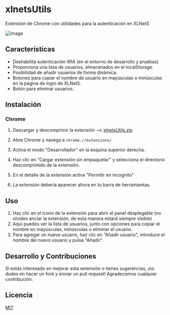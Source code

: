 # xlnetsUtils

Extensión de Chrome con utilidades para la autenticación en XLNetS

![image](https://github.com/jalvarez1983/xlnetsUtils/assets/2207608/c29e2906-355b-4c3c-886e-0de0826262c2)


## Características

- Deshabilita autenticación WIA (en el entorno de desarrollo y pruebas)
- Proporciona una lista de usuarios, almacenados en el localStorage.
- Posibilidad de añadir usuarios de forma dinámica.
- Botones para copiar el nombre de usuario en mayúsculas o minúsculas en la página de login de XLNetS.
- Botón para eliminar usuarios.

## Instalación

### Chrome

1. Descargar y descomprimir la extensión --> [xlnetsUtils.zip](https://github.com/jalvarez1983/xlnetsUtils/files/12395856/xlnetsUtils.zip)

2. Abre Chrome y navega a `chrome://extensions/`.
3. Activa el modo "Desarrollador" en la esquina superior derecha.
4. Haz clic en "Cargar extensión sin empaquetar" y selecciona el directorio descomprimido de la extensión.
5. En el detalle de la extensión activa "Permitir en incognito"
6. La extensión debería aparecer ahora en tu barra de herramientas.

## Uso

1. Haz clic en el icono de la extensión para abrir el panel desplegable (no olvides anclar la extensión, de esta manera estará siempre visible)
2. Aquí puedes ver la lista de usuarios, junto con opciones para copiar el nombre en mayúsculas, minúsculas o eliminar el usuario.
3. Para agregar un nuevo usuario, haz clic en "Añadir usuario", introduce el nombre del nuevo usuario y pulsa "Añadir".

## Desarrollo y Contribuciones

Si estás interesado en mejorar esta extensión o tienes sugerencias, ¡no dudes en hacer un fork y enviar un pull request! Agradecemos cualquier contribución.

## Licencia

[MIT](LICENSE)
